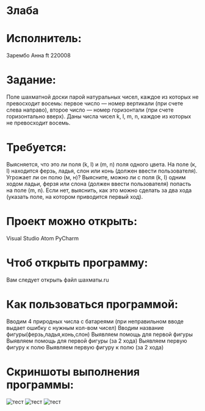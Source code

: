 # 3лаба
# Исполнитель:
Зарембо Анна ft 220008

# Задание:
Поле шахматной доски парой натуральных чисел, каждое из которых не превосходит восемь: первое число — номер вертикали (при счете слева направо), второе число — номер горизонтали (при счете горизонтально вверх). Даны числа чисел k, l, m, n, каждое из которых не превосходит восемь.

# Требуется:
Выясняется, что это ли поля (k, I) и (m, n) поля одного цвета.
На поле (к, I) находится ферзь, ладья, слон или конь (должен ввести пользователя). Угрожает ли он полю (м, н)?
Выясните, можно ли с поля (k, I) одним ходом ладьи, ферзя или слона (должен ввести пользователя) попасть на поле (m, n). Если нет, выяснить, как это можно сделать за два хода (указать поле, на котором приводится первый ход).
# Проект можно открыть:
Visual Studio Atom PyCharm

# Чтоб открыть программу:
Вам следует открыть файл шахматы.ru

# Как пользоваться программой:
Вводим 4 природных числа с батареями (при неправильном вводе выдает ошибку с нужным кол-вом чисел)
Вводим название фигуры(ферзь,ладья,конь,слон)
Выявляем помощь для первой фигуры
Выявляем помощь для первой фигуры (за 2 хода)
Выявляем первую фигуру к полю
Выявляем первую фигуру к полю (за 2 хода)
# Скриншоты выполнения программы:
![тест](https://sun9-41.userapi.com/impf/jRxMSj-201BqTPrnHBkTUL8ET0teE38CLNpvJQ/rg87X4RHgE4.jpg?size=846x262&quality=96&sign=4ae52c351344416e7ad57f14dbdafd70&type=album)
![тест](https://sun9-55.userapi.com/impf/TDveyGoHnC0B_TbqHLQqFpCBjVogL-MnOJYdcQ/mDKVcqjoLJQ.jpg?size=906x129&quality=96&sign=8f5a97fad4bd4d568ba108e3f9984afb&type=album)
![тест](https://sun9-35.userapi.com/impf/CPCeTIRYTabJNYOvz2Id2GMepF0Z01hZqqjZfw/U1MzsYG5XAU.jpg?size=912x260&quality=96&sign=405666ca5a63ab429308a14634978ddf&type=album)
